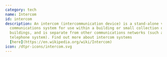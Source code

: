 ```yaml
---
category: tech
name: Intercom
id: intercom
description: An intercom (intercommunication device) is a stand-alone voice
  communications system for use within a building or small collection of
  buildings, and is separate from other communications networks (such as the
  telephone system). Find out more about intercom systems
  [here](https://en.wikipedia.org/wiki/Intercom)
icon: /dtpr-icons/intercom.svg
---
```

